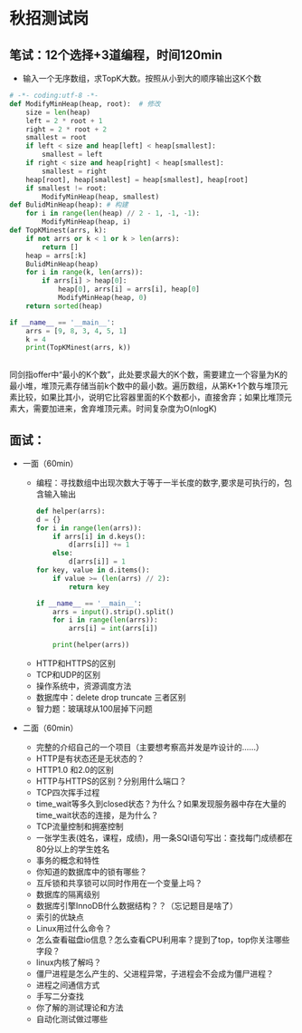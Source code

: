 # 秋招测试岗
## 笔试：12个选择+3道编程，时间120min
* 输入一个无序数组，求TopK大数。按照从小到大的顺序输出这K个数
```python
# -*- coding:utf-8 -*-
def ModifyMinHeap(heap, root):  # 修改
    size = len(heap)
    left = 2 * root + 1
    right = 2 * root + 2
    smallest = root
    if left < size and heap[left] < heap[smallest]:
        smallest = left
    if right < size and heap[right] < heap[smallest]:
        smallest = right
    heap[root], heap[smallest] = heap[smallest], heap[root]
    if smallest != root:
        ModifyMinHeap(heap, smallest)
def BulidMinHeap(heap): # 构建
    for i in range(len(heap) // 2 - 1, -1, -1):
        ModifyMinHeap(heap, i)
def TopKMinest(arrs, k):
    if not arrs or k < 1 or k > len(arrs):
        return []
    heap = arrs[:k]
    BulidMinHeap(heap)
    for i in range(k, len(arrs)):
        if arrs[i] > heap[0]:
            heap[0], arrs[i] = arrs[i], heap[0]
            ModifyMinHeap(heap, 0)
    return sorted(heap)

if __name__ == '__main__':
    arrs = [9, 8, 3, 4, 5, 1]
    k = 4
    print(TopKMinest(arrs, k))
    
```
同剑指offer中“最小的K个数”，此处要求最大的K个数，需要建立一个容量为K的最小堆，堆顶元素存储当前k个数中的最小数。遍历数组，从第K+1个数与堆顶元素比较，如果比其小，说明它比容器里面的K个数都小，直接舍弃；如果比堆顶元素大，需要加进来，舍弃堆顶元素。时间复杂度为O(nlogK)

## 面试：
* 一面（60min）
  * 编程：寻找数组中出现次数大于等于一半长度的数字,要求是可执行的，包含输入输出
    ```python
    def helper(arrs):
    d = {}
    for i in range(len(arrs)):
        if arrs[i] in d.keys():
            d[arrs[i]] += 1
        else:
            d[arrs[i]] = 1
    for key, value in d.items():
        if value >= (len(arrs) // 2):
            return key

    if __name__ == '__main__':
        arrs = input().strip().split()
        for i in range(len(arrs)):
            arrs[i] = int(arrs[i])

        print(helper(arrs))
    ```
  * HTTP和HTTPS的区别
  * TCP和UDP的区别
  * 操作系统中，资源调度方法
  * 数据库中：delete drop truncate 三者区别
  * 智力题：玻璃球从100层掉下问题
  
* 二面（60min）
  * 完整的介绍自己的一个项目（主要想考察高并发是咋设计的……）
  * HTTP是有状态还是无状态的？
  * HTTP1.0 和2.0的区别
  * HTTP与HTTPS的区别？分别用什么端口？
  * TCP四次挥手过程
  * time_wait等多久到closed状态？为什么？如果发现服务器中存在大量的time_wait状态的连接，是为什么？
  * TCP流量控制和拥塞控制
  * 一张学生表(姓名，课程，成绩)，用一条SQl语句写出：查找每门成绩都在80分以上的学生姓名
  * 事务的概念和特性
  * 你知道的数据库中的锁有哪些？
  * 互斥锁和共享锁可以同时作用在一个变量上吗？
  * 数据库的隔离级别
  * 数据库引擎InnoDB什么数据结构？？（忘记题目是啥了）
  * 索引的优缺点
  * Linux用过什么命令？
  * 怎么查看磁盘io信息？怎么查看CPU利用率？提到了top，top你关注哪些字段？
  * linux内核了解吗？
  * 僵尸进程是怎么产生的、父进程异常，子进程会不会成为僵尸进程？
  * 进程之间通信方式
  * 手写二分查找
  * 你了解的测试理论和方法
  * 自动化测试做过哪些
  
  
